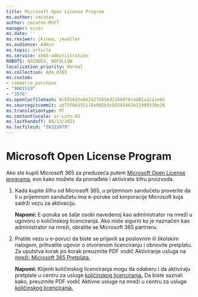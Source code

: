 ```yaml
---
title: Microsoft Open License Program
ms.author: cmcatee
author: cmcatee-MSFT
manager: scotv
ms.date: ''
ms.reviwer: jkinma, jmueller
ms.audience: Admin
ms.topic: article
ms.service: o365-administration
ROBOTS: NOINDEX, NOFOLLOW
localization_priority: Normal
ms.collection: Adm_O365
ms.custom:
- commerce_purchase
- "9001519"
- "3576"
ms.openlocfilehash: 8c0556d2e0d2427d856d226b976ced81a2ca1e65
ms.sourcegitcommit: ab75f66355116e995b3cb5505465b31989339e28
ms.translationtype: MT
ms.contentlocale: sr-Latn-RS
ms.lasthandoff: 08/13/2021
ms.locfileid: "58322079"
---
```

# <a name="microsoft-open-license-program"></a>Microsoft Open License Program

Ako ste kupili Microsoft 365 za preduzeća putem [Microsoft Open License programa](https://go.microsoft.com/fwlink/p/?LinkID=613298), evo kako možete da pronađete i aktivirate šifru proizvoda.

1. Kada kupite šifru od Microsoft 365, u prijemnom sandučetu proverite da li u prijemnom sandučetu ima e-poruke od korporacije Microsoft koja sadrži vezu za aktivaciju.

    **Napomi:** E-poruka se šalje osobi navedenoj kao administrator na mreži u ugovoru o količinskog licenciranja. Ako niste sigurni ko je naznačen kao administrator na mreži, obratite se Microsoft 365 partneru.
1. Pratite vezu u e-poruci da biste se prijavili sa poslovnim ili školskim nalogom, prihvatite ugovor o otvorenom licenciranju i obnovite pretplatu. Za uputstva korak po korak preuzmite PDF vodič Aktiviranje usluga na [mreži: Microsoft 365 Pretplata.](https://go.microsoft.com/fwlink/p/?LinkId=618100)

    **Napomi:** Klijenti količinskog licenciranja mogu da odaberu i da aktiviraju pretplate u centru za usluge [količinskog licenciranja.](https://go.microsoft.com/fwlink/p/?LinkID=282016) Da biste saznali kako, preuzmite PDF vodič Aktivne usluge na mreži u centru za usluge [količinskog licenciranja.](https://go.microsoft.com/fwlink/p/?LinkId=618096)